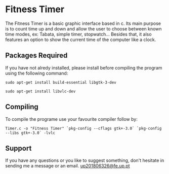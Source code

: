 # Fitness Timer
The Fitness Timer is a basic graphic interface based in c. Its main purpose is to count time up and down and allow the user to choose
between known time modes, ex: Tabata, simple timer, stopwatch... Besides that, it also features an option to show the current time of the computer like a clock.

## Packages Required
If you have not alredy installed, please install before compiling the program using the following command: 
```
sudo apt-get install build-essential libgtk-3-dev
```
```
sudo apt-get install libvlc-dev
```

## Compiling
To compile the programe use your favourite compiler follow by:
```
Timer.c -o "Fitness Timer" `pkg-config --cflags gtk+-3.0` `pkg-config --libs gtk+-3.0` -lvlc
```
## Support
If you have any questions or you like to suggest something, don't hesitate in sending me a message or an email.
up201806326@fe.up.pt
